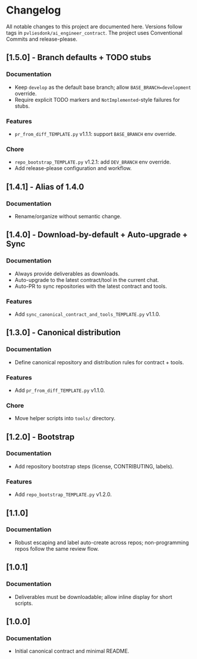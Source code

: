 # Changelog

All notable changes to this project are documented here. Versions follow tags in `pvliesdonk/ai_engineer_contract`.
The project uses Conventional Commits and release-please.


## [1.5.0] - Branch defaults + TODO stubs
### Documentation
- Keep `develop` as the default base branch; allow `BASE_BRANCH=development` override.
- Require explicit TODO markers and `NotImplemented`-style failures for stubs.
### Features
- `pr_from_diff_TEMPLATE.py` v1.1.1: support `BASE_BRANCH` env override.
### Chore
- `repo_bootstrap_TEMPLATE.py` v1.2.1: add `DEV_BRANCH` env override.
- Add release-please configuration and workflow.

## [1.4.1] - Alias of 1.4.0
### Documentation
- Rename/organize without semantic change.

## [1.4.0] - Download-by-default + Auto-upgrade + Sync
### Documentation
- Always provide deliverables as downloads.
- Auto-upgrade to the latest contract/tool in the current chat.
- Auto-PR to sync repositories with the latest contract and tools.
### Features
- Add `sync_canonical_contract_and_tools_TEMPLATE.py` v1.1.0.

## [1.3.0] - Canonical distribution
### Documentation
- Define canonical repository and distribution rules for contract + tools.
### Features
- Add `pr_from_diff_TEMPLATE.py` v1.1.0.
### Chore
- Move helper scripts into `tools/` directory.

## [1.2.0] - Bootstrap
### Documentation
- Add repository bootstrap steps (license, CONTRIBUTING, labels).
### Features
- Add `repo_bootstrap_TEMPLATE.py` v1.2.0.

## [1.1.0]
### Documentation
- Robust escaping and label auto-create across repos; non-programming repos follow the same review flow.

## [1.0.1]
### Documentation
- Deliverables must be downloadable; allow inline display for short scripts.

## [1.0.0]
### Documentation
- Initial canonical contract and minimal README.
